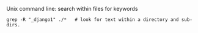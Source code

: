 Unix command line: search within files for keywords

```
grep -R "_django1" ./*   # look for text within a directory and sub-dirs.
```
